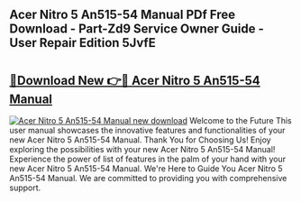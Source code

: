 ## Acer Nitro 5 An515-54 Manual PDf Free Download - Part-Zd9 Service Owner Guide - User Repair Edition 5JvfE

# <h2><a href="http://cf12411.oget.top/?id=Acer+Nitro+5+An515-54+Manual">🔗Download New 👉🔴 Acer Nitro 5 An515-54 Manual</a></h2>

[![Acer Nitro 5 An515-54 Manual new download](https://i.imgur.com/5g1atiW.png)](http://cf12411.oget.top/?id=Acer+Nitro+5+An515-54+Manual)
Welcome to the Future This user manual showcases the innovative features and functionalities of your new Acer Nitro 5 An515-54 Manual. Thank You for Choosing Us! Enjoy exploring the possibilities with your new Acer Nitro 5 An515-54 Manual! Experience the power of list of features in the palm of your hand with your new Acer Nitro 5 An515-54 Manual. We're Here to Guide You Acer Nitro 5 An515-54 Manual. We are committed to providing you with comprehensive support.
